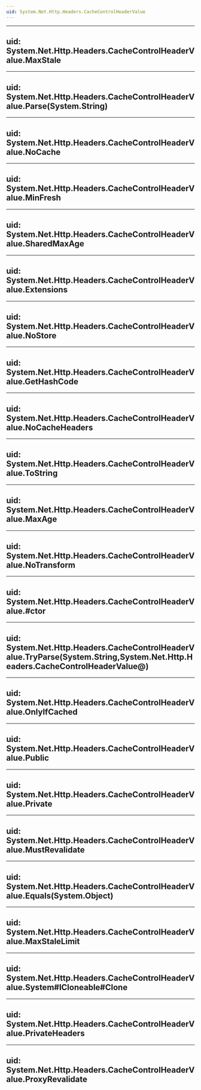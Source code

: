 ```yaml
---
uid: System.Net.Http.Headers.CacheControlHeaderValue
---
```


---
uid: System.Net.Http.Headers.CacheControlHeaderValue.MaxStale
---

---
uid: System.Net.Http.Headers.CacheControlHeaderValue.Parse(System.String)
---

---
uid: System.Net.Http.Headers.CacheControlHeaderValue.NoCache
---

---
uid: System.Net.Http.Headers.CacheControlHeaderValue.MinFresh
---

---
uid: System.Net.Http.Headers.CacheControlHeaderValue.SharedMaxAge
---

---
uid: System.Net.Http.Headers.CacheControlHeaderValue.Extensions
---

---
uid: System.Net.Http.Headers.CacheControlHeaderValue.NoStore
---

---
uid: System.Net.Http.Headers.CacheControlHeaderValue.GetHashCode
---

---
uid: System.Net.Http.Headers.CacheControlHeaderValue.NoCacheHeaders
---

---
uid: System.Net.Http.Headers.CacheControlHeaderValue.ToString
---

---
uid: System.Net.Http.Headers.CacheControlHeaderValue.MaxAge
---

---
uid: System.Net.Http.Headers.CacheControlHeaderValue.NoTransform
---

---
uid: System.Net.Http.Headers.CacheControlHeaderValue.#ctor
---

---
uid: System.Net.Http.Headers.CacheControlHeaderValue.TryParse(System.String,System.Net.Http.Headers.CacheControlHeaderValue@)
---

---
uid: System.Net.Http.Headers.CacheControlHeaderValue.OnlyIfCached
---

---
uid: System.Net.Http.Headers.CacheControlHeaderValue.Public
---

---
uid: System.Net.Http.Headers.CacheControlHeaderValue.Private
---

---
uid: System.Net.Http.Headers.CacheControlHeaderValue.MustRevalidate
---

---
uid: System.Net.Http.Headers.CacheControlHeaderValue.Equals(System.Object)
---

---
uid: System.Net.Http.Headers.CacheControlHeaderValue.MaxStaleLimit
---

---
uid: System.Net.Http.Headers.CacheControlHeaderValue.System#ICloneable#Clone
---

---
uid: System.Net.Http.Headers.CacheControlHeaderValue.PrivateHeaders
---

---
uid: System.Net.Http.Headers.CacheControlHeaderValue.ProxyRevalidate
---
